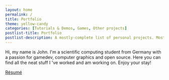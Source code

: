 ```yaml
---
layout: home
permalink: /
title: Portfolio
theme: yellow-candy
categories: [Tutorials & Demos, Games, Other projects]
postlist-title: Portfolio
postlist-description: A mostly-complete list of personal projects. Most of these were done in my spare time and *not* as part of a university course. Check my [résumé](resume) for university projects. Some links lead to external hosting websites.
---
```


Hi, my name is John. I'm a scientific computing student from Germany with a passion for gamedev, computer graphics and open source. Here you can find all the neat stuff I 've worked and am working on. Enjoy your stay!

<div class="row">
  <div class="col s12">
    <div class="center-align">
      <a href="resume" class=" waves-effect waves-light btn hover-jello">
        Résumé
      </a>
    </div>
  </div>
</div>
